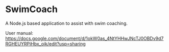 # SwimCoach
A Node.js based application to assist with swim coaching.

User manual:
https://docs.google.com/document/d/1okW0as_4NtYHHwJNcTJ0OBDv9d7RGHEUYRPiHbx_oik/edit?usp=sharing
